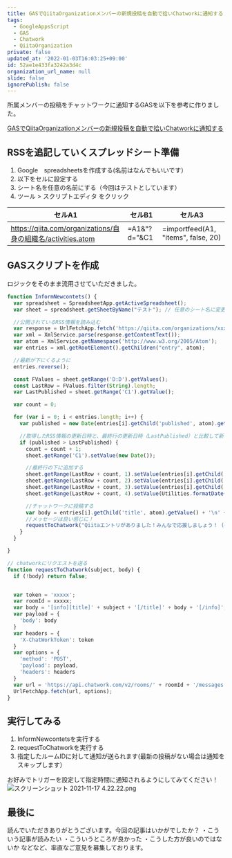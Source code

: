```yaml
---
title: GASでQiitaOrganizationメンバーの新規投稿を自動で拾いChatworkに通知する
tags:
  - GoogleAppsScript
  - GAS
  - Chatwork
  - QiitaOrganization
private: false
updated_at: '2022-01-03T16:03:25+09:00'
id: 52ae1e433fa3242a3d4c
organization_url_name: null
slide: false
ignorePublish: false
---
```

所属メンバーの投稿をチャットワークに通知するGASを以下を参考に作りました。

[GASでQiitaOrganizationメンバーの新規投稿を自動で拾いChatworkに通知する](https://qiita.com/yasuoyasuo/items/75273bf60b896c634ec2)

## RSSを追記していくスプレッドシート準備

1. Google　spreadsheetsを作成する(名前はなんでもいいです）
2. 以下をセルに設定する
3. シート名を任意の名前にする（今回はテストとしています）
3. ツール > スクリプトエディタ をクリック

|セルA1  |セルB1  |セルA3  |
|---|---|---|
|https://qiita.com/organizations/自身の組織名/activities.atom  |=A1&"?d="&C1  |=importfeed(A1, "items", false, 20)  |

## GASスクリプトを作成

ロジックをそのまま流用させていただきました。

```js
function InformNewcontets() {
  var spreadsheet = SpreadsheetApp.getActiveSpreadsheet();
  var sheet = spreadsheet.getSheetByName("テスト"); // 任意のシート名に変更してください

  //公開されているRSS情報を読み込む
  var response = UrlFetchApp.fetch('https://qiita.com/organizations/xxx/activities.atom');
  var xml = XmlService.parse(response.getContentText());
  var atom = XmlService.getNamespace('http://www.w3.org/2005/Atom');
  var entries = xml.getRootElement().getChildren("entry", atom);

  //最新が下にくるように
  entries.reverse();

  const FValues = sheet.getRange('D:D').getValues();
  const LastRow = FValues.filter(String).length;
  var LastPublished = sheet.getRange('C1').getValue();

  var count = 0;

  for (var i = 0; i < entries.length; i++) {
    var published = new Date(entries[i].getChild('published', atom).getValue());

    //取得したRSS情報の更新日時と、最終行の更新日時（LastPublished）と比較して新しいもののみ追加する
    if (published > LastPublished) {
      count = count + 1;
      sheet.getRange('C1').setValue(new Date());

      //最終行の下に追加する
      sheet.getRange(LastRow + count, 1).setValue(entries[i].getChild('title', atom).getValue());
      sheet.getRange(LastRow + count, 2).setValue(entries[i].getChild('link', atom).getAttribute('href').getValue());
      sheet.getRange(LastRow + count, 3).setValue(entries[i].getChild('author', atom).getChild('name', atom).getValue());
      sheet.getRange(LastRow + count, 4).setValue(Utilities.formatDate(published, "JST", "yyyy/MM/dd HH:mm:ss"));

      //チャットワークに投稿する
      var body = entries[i].getChild('title', atom).getValue() + '\n' + entries[i].getChild('link', atom).getAttribute('href').getValue();
      //メッセージは良い感じに！
      requestToChatwork("Qiitaエントリがありました！みんなで応援しましょう！ (clap)", body);
    }
  }

}

// chatworkにリクエストを送る
function requestToChatwork(subject, body) {
  if (!body) return false;


  var token = 'xxxxx';
  var roomId = xxxxx;
  var body = '[info][title]' + subject + '[/title]' + body + '[/info]';
  var payload = {
    'body': body
  }
  var headers = {
    'X-ChatWorkToken': token
  }
  var options = {
    'method': 'POST',
    'payload': payload,
    'headers': headers
  }
  var url = 'https://api.chatwork.com/v2/rooms/' + roomId + '/messages';
  UrlFetchApp.fetch(url, options);
}
```

## 実行してみる
1. InformNewcontetsを実行する
1. requestToChatworkを実行する
1. 指定したルームIDに対して通知が送られます(最新の投稿がない場合は通知をスキップします）

お好みでトリガーを設定して指定時間に通知されるようにしてみてください！
![スクリーンショット 2021-11-17 4.22.22.png](https://qiita-image-store.s3.ap-northeast-1.amazonaws.com/0/555632/e8aaaff0-172a-12a7-2bad-f40716c3f636.png)


## 最後に

読んでいただきありがとうございます。今回の記事はいかがでしたか？
・こういう記事が読みたい
・こういうところが良かった
・こうした方が良いのではないか
などなど、率直なご意見を募集しております。
